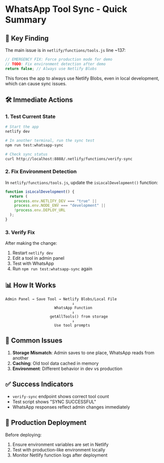 # WhatsApp Tool Sync - Quick Summary

## 🚨 Key Finding

The main issue is in `netlify/functions/tools.js` line ~137:

```javascript
// EMERGENCY FIX: Force production mode for demo
// TODO: Fix environment detection after demo
return false; // Always use Netlify Blobs
```

This forces the app to always use Netlify Blobs, even in local development, which can cause sync issues.

## 🛠️ Immediate Actions

### 1. Test Current State

```bash
# Start the app
netlify dev

# In another terminal, run the sync test
npm run test:whatsapp-sync

# Check sync status
curl http://localhost:8888/.netlify/functions/verify-sync
```

### 2. Fix Environment Detection

In `netlify/functions/tools.js`, update the `isLocalDevelopment()` function:

```javascript
function isLocalDevelopment() {
  return (
    process.env.NETLIFY_DEV === "true" ||
    process.env.NODE_ENV === "development" ||
    !process.env.DEPLOY_URL
  );
}
```

### 3. Verify Fix

After making the change:

1. Restart `netlify dev`
2. Edit a tool in admin panel
3. Test with WhatsApp
4. Run `npm run test:whatsapp-sync` again

## 📊 How It Works

```
Admin Panel → Save Tool → Netlify Blobs/Local File
                              ↓
                      WhatsApp Function
                              ↓
                    getAllTools() from storage
                              ↓
                      Use tool prompts
```

## 🐛 Common Issues

1. **Storage Mismatch**: Admin saves to one place, WhatsApp reads from another
2. **Caching**: Old tool data cached in memory
3. **Environment**: Different behavior in dev vs production

## ✅ Success Indicators

- `verify-sync` endpoint shows correct tool count
- Test script shows "SYNC SUCCESSFUL"
- WhatsApp responses reflect admin changes immediately

## 🚀 Production Deployment

Before deploying:

1. Ensure environment variables are set in Netlify
2. Test with production-like environment locally
3. Monitor Netlify function logs after deployment
